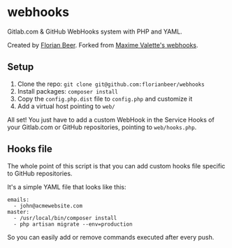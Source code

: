 webhooks
========

Gitlab.com & GitHub WebHooks system with PHP and YAML.

Created by [Florian Beer](http://42dev.eu).
Forked from [Maxime Valette's webhooks](https://github.com/betacie/webhooks).

## Setup

1. Clone the repo: `git clone git@github.com:florianbeer/webhooks`
2. Install packages: `composer install`
3. Copy the `config.php.dist` file to `config.php` and customize it
4. Add a virtual host pointing to `web/`

All set! You just have to add a custom WebHook in the Service Hooks of your Gitlab.com or GitHub repositories, pointing to `web/hooks.php`.

## Hooks file

The whole point of this script is that you can add custom hooks file specific to GitHub repositories.

It's a simple YAML file that looks like this:

~~~
emails:
  - john@acmewebsite.com
master:
  - /usr/local/bin/composer install
  - php artisan migrate --env=production
~~~

So you can easily add or remove commands executed after every push.